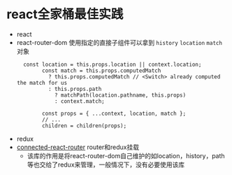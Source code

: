 # react全家桶最佳实践
- react
- react-router-dom
  使用<Route>指定的直接子组件可以拿到 `history` `location` `match`对象
  ```react
    const location = this.props.location || context.location;
          const match = this.props.computedMatch
            ? this.props.computedMatch // <Switch> already computed the match for us
            : this.props.path
              ? matchPath(location.pathname, this.props)
              : context.match;

          const props = { ...context, location, match };
          // ...
          children = children(props);
    ```
- redux
- [connected-react-router](https://github.com/supasate/connected-react-router) router和redux挂载
  - 该库的作用是将react-router-dom自己维护的如location，history，path等也交给了redux来管理，一般情况下，没有必要使用该库
